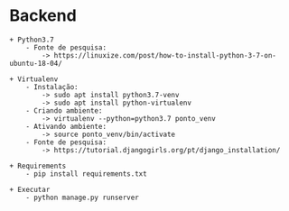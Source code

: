 # Backend
    + Python3.7
        - Fonte de pesquisa:
            -> https://linuxize.com/post/how-to-install-python-3-7-on-ubuntu-18-04/

    + Virtualenv
        - Instalação:
            -> sudo apt install python3.7-venv	
            -> sudo apt install python-virtualenv
        - Criando ambiente:
            -> virtualenv --python=python3.7 ponto_venv
        - Ativando ambiente:
            -> source ponto_venv/bin/activate
        - Fonte de pesquisa:
            -> https://tutorial.djangogirls.org/pt/django_installation/
        
    + Requirements
        - pip install requirements.txt

    + Executar
        - python manage.py runserver
